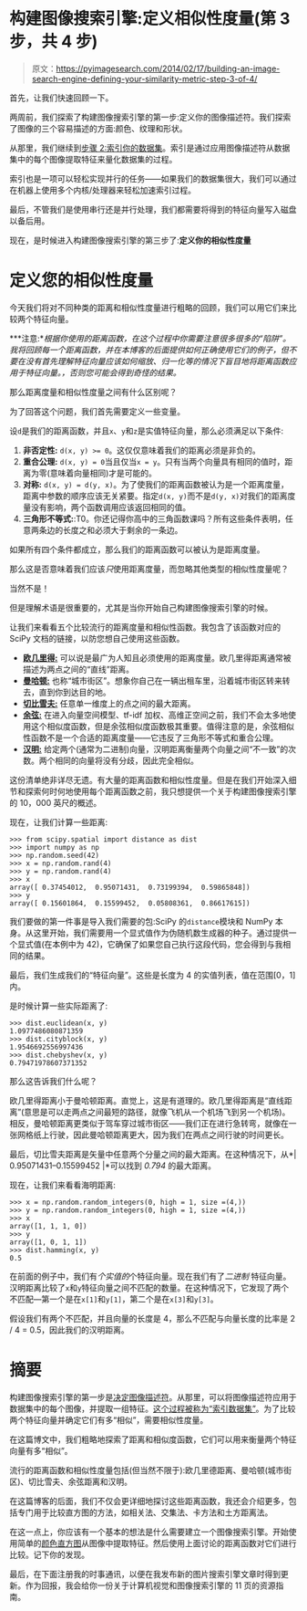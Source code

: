 # 构建图像搜索引擎:定义相似性度量(第 3 步，共 4 步)

> 原文：<https://pyimagesearch.com/2014/02/17/building-an-image-search-engine-defining-your-similarity-metric-step-3-of-4/>

首先，让我们快速回顾一下。

两周前，我们探索了构建图像搜索引擎的第一步:定义你的图像描述符。我们探索了图像的三个容易描述的方面:颜色、纹理和形状。

从那里，我们继续到[步骤 2:索引你的数据集](https://pyimagesearch.com/2014/02/10/building-an-image-search-engine-indexing-your-dataset-step-2-of-4/ "Building an Image Search Engine: Indexing Your Dataset (Step 2 of 4)")。索引是通过应用图像描述符从数据集中的每个图像提取特征来量化数据集的过程。

索引也是一项可以轻松实现并行的任务——如果我们的数据集很大，我们可以通过在机器上使用多个内核/处理器来轻松加速索引过程。

最后，不管我们是使用串行还是并行处理，我们都需要将得到的特征向量写入磁盘以备后用。

现在，是时候进入构建图像搜索引擎的第三步了:**定义你的相似性度量**

# 定义您的相似性度量

今天我们将对不同种类的距离和相似性度量进行粗略的回顾，我们可以用它们来比较两个特征向量。

***注意:**根据你使用的距离函数，在这个过程中你需要注意很多很多的“陷阱”。我将回顾每一个距离函数，并在本博客的后面提供如何正确使用它们的例子，但不要在没有首先理解特征向量应该如何缩放、归一化等的情况下盲目地将距离函数应用于特征向量。，否则您可能会得到奇怪的结果。*

那么距离度量和相似性度量之间有什么区别呢？

为了回答这个问题，我们首先需要定义一些变量。

设`d`是我们的距离函数，并且`x`、`y`和`z`是实值特征向量，那么必须满足以下条件:

1.  **非否定性:** `d(x, y) >= 0`。这仅仅意味着我们的距离必须是非负的。
2.  **重合公理:** `d(x, y) = 0`当且仅当`x = y`。只有当两个向量具有相同的值时，距离为零(意味着向量相同)才是可能的。
3.  **对称:** `d(x, y) = d(y, x)`。为了使我们的距离函数被认为是一个距离度量，距离中参数的顺序应该无关紧要。指定`d(x, y)`而不是`d(y, x)`对我们的距离度量没有影响，两个函数调用应该返回相同的值。
4.  **三角形不等式:**:T0。你还记得你高中的三角函数课吗？所有这些条件表明，任意两条边的长度之和必须大于剩余的一条边。

如果所有四个条件都成立，那么我们的距离函数可以被认为是距离度量。

那么这是否意味着我们应该*只*使用距离度量，而忽略其他类型的相似性度量呢？

当然不是！

但是理解术语是很重要的，尤其是当你开始自己构建图像搜索引擎的时候。

让我们来看看五个比较流行的距离度量和相似性函数。我包含了该函数对应的 SciPy 文档的链接，以防您想自己使用这些函数。

*   **[欧几里得:](http://docs.scipy.org/doc/scipy/reference/generated/scipy.spatial.distance.euclidean.html#scipy.spatial.distance.euclidean)** 可以说是最广为人知且必须使用的距离度量。欧几里得距离通常被描述为两点之间的“直线”距离。
*   [**曼哈顿:**](http://docs.scipy.org/doc/scipy/reference/generated/scipy.spatial.distance.cityblock.html#scipy.spatial.distance.cityblock) 也称“城市街区”。想象你自己在一辆出租车里，沿着城市街区转来转去，直到你到达目的地。
*   [**切比雪夫:**](http://docs.scipy.org/doc/scipy/reference/generated/scipy.spatial.distance.chebyshev.html#scipy.spatial.distance.chebyshev) 任意单一维度上的点之间的最大距离。
*   [**余弦:**](http://docs.scipy.org/doc/scipy/reference/generated/scipy.spatial.distance.cosine.html#scipy.spatial.distance.cosine) 在进入向量空间模型、tf-idf 加权、高维正空间之前，我们不会太多地使用这个相似度函数，但是余弦相似度函数极其重要。值得注意的是，余弦相似性函数不是一个合适的距离度量——它违反了三角形不等式和重合公理。
*   [**汉明:**](http://docs.scipy.org/doc/scipy/reference/generated/scipy.spatial.distance.hamming.html#scipy.spatial.distance.hamming) 给定两个(通常为二进制)向量，汉明距离衡量两个向量之间“不一致”的次数。两个相同的向量将没有分歧，因此完全相似。

这份清单绝非详尽无遗。有大量的距离函数和相似性度量。但是在我们开始深入细节和探索何时何地使用每个距离函数之前，我只想提供一个关于构建图像搜索引擎的 10，000 英尺的概述。

现在，让我们计算一些距离:

```
>>> from scipy.spatial import distance as dist
>>> import numpy as np
>>> np.random.seed(42)
>>> x = np.random.rand(4)
>>> y = np.random.rand(4)
>>> x
array([ 0.37454012,  0.95071431,  0.73199394,  0.59865848])
>>> y
array([ 0.15601864,  0.15599452,  0.05808361,  0.86617615])

```

我们要做的第一件事是导入我们需要的包:SciPy 的`distance`模块和 NumPy 本身。从这里开始，我们需要用一个显式值作为伪随机数生成器的种子。通过提供一个显式值(在本例中为 42)，它确保了如果您自己执行这段代码，您会得到与我相同的结果。

最后，我们生成我们的“特征向量”。这些是长度为 4 的实值列表，值在范围[0，1]内。

是时候计算一些实际距离了:

```
>>> dist.euclidean(x, y)
1.0977486080871359
>>> dist.cityblock(x, y)
1.9546692556997436
>>> dist.chebyshev(x, y)
0.79471978607371352

```

那么这告诉我们什么呢？

欧几里得距离小于曼哈顿距离。直觉上，这是有道理的。欧几里得距离是“直线距离”(意思是可以走两点之间最短的路径，就像飞机从一个机场飞到另一个机场)。相反，曼哈顿距离更类似于驾车穿过城市街区——我们正在进行急转弯，就像在一张网格纸上行驶，因此曼哈顿距离更大，因为我们在两点之间行驶的时间更长。

最后，切比雪夫距离是矢量中任意两个分量之间的最大距离。在这种情况下，从*| 0.95071431–0.15599452 |*可以找到 *0.794* 的最大距离。

现在，让我们来看看海明距离:

```
>>> x = np.random.random_integers(0, high = 1, size =(4,))
>>> y = np.random.random_integers(0, high = 1, size =(4,))
>>> x
array([1, 1, 1, 0])
>>> y
array([1, 0, 1, 1])
>>> dist.hamming(x, y)
0.5

```

在前面的例子中，我们有*个实值的*个特征向量。现在我们有了*二进制* 特征向量。汉明距离比较了`x`和`y`特征向量之间不匹配的数量。在这种情况下，它发现了两个不匹配—第一个是在`x[1]`和`y[1]`，第二个是在`x[3]`和`y[3]`。

假设我们有两个不匹配，并且向量的长度是 4，那么不匹配与向量长度的比率是 2 / 4 = 0.5，因此我们的汉明距离。

# 摘要

构建图像搜索引擎的第一步是[决定图像描述符](https://pyimagesearch.com/2014/02/03/building-an-image-search-engine-defining-your-image-descriptor-step-1-of-4/ "Building an Image Search Engine: Defining Your Image Descriptor (Step 1 of 4)")。从那里，可以将图像描述符应用于数据集中的每个图像，并提取一组特征。[这个过程被称为“索引数据集”](https://pyimagesearch.com/2014/02/10/building-an-image-search-engine-indexing-your-dataset-step-2-of-4/ "Building an Image Search Engine: Indexing Your Dataset (Step 2 of 4)")。为了比较两个特征向量并确定它们有多“相似”，需要相似性度量。

在这篇博文中，我们粗略地探索了距离和相似度函数，它们可以用来衡量两个特征向量有多“相似”。

流行的距离函数和相似性度量包括(但当然不限于):欧几里德距离、曼哈顿(城市街区)、切比雪夫、余弦距离和汉明。

在这篇博客的后面，我们不仅会更详细地探讨这些距离函数，我还会介绍更多，包括专门用于比较直方图的方法，如相关法、交集法、卡方法和土方距离法。

在这一点上，你应该有一个基本的想法是什么需要建立一个图像搜索引擎。开始使用简单的[颜色直方图](https://pyimagesearch.com/2014/01/22/clever-girl-a-guide-to-utilizing-color-histograms-for-computer-vision-and-image-search-engines/)从图像中提取特征。然后使用上面讨论的距离函数对它们进行比较。记下你的发现。

最后，在下面注册我的时事通讯，以便在我发布新的图片搜索引擎文章时得到更新。作为回报，我会给你一份关于计算机视觉和图像搜索引擎的 11 页的资源指南。